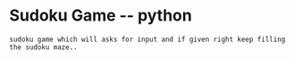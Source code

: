 # Sudoku Game -- python
```
sudoku game which will asks for input and if given right keep filling the sudoku maze..
```
